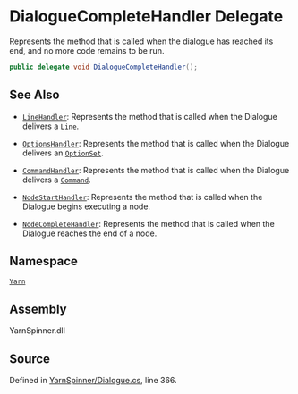<!-- This file was generated by a tool. Do not edit this file by hand. -->

# DialogueCompleteHandler Delegate

Represents the method that is called when the dialogue has reached
its end, and no more code remains to be run.


```csharp
public delegate void DialogueCompleteHandler();
```



## See Also
* [`LineHandler`](/api/csharp/yarn/linehandler.md): 
Represents the method that is called when the Dialogue delivers a
[`Line`](/api/csharp/yarn/line.md).

* [`OptionsHandler`](/api/csharp/yarn/optionshandler.md): 
Represents the method that is called when the Dialogue delivers an
[`OptionSet`](/api/csharp/yarn/optionset.md).

* [`CommandHandler`](/api/csharp/yarn/commandhandler.md): 
Represents the method that is called when the Dialogue delivers a
[`Command`](/api/csharp/yarn/command.md).

* [`NodeStartHandler`](/api/csharp/yarn/nodestarthandler.md): 
Represents the method that is called when the Dialogue begins
executing a node.

* [`NodeCompleteHandler`](/api/csharp/yarn/nodecompletehandler.md): 
Represents the method that is called when the Dialogue reaches the
end of a node.

## Namespace
[`Yarn`](/api/csharp/yarn/README.md)

## Assembly
YarnSpinner.dll

## Source
Defined in [YarnSpinner/Dialogue.cs](https://github.com/YarnSpinnerTool/YarnSpinner//blob/develop/YarnSpinner/Dialogue.cs#L366), line 366.
